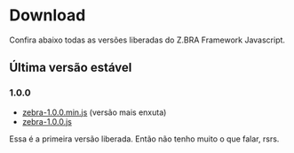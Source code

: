 # Download
Confira abaixo todas as versões liberadas do Z.BRA Framework Javascript.

## Última versão estável


### 1.0.0

* [zebra-1.0.0.min.js](https://raw.githubusercontent.com/zbraestudio/zbra.framework.javascript/1.0.0/dist/zbra-1.0.0.min.js) (versão mais enxuta)
* [zebra-1.0.0.js](https://raw.githubusercontent.com/zbraestudio/zbra.framework.javascript/1.0.0/dist/zbra-1.0.0.js)

Essa é a primeira versão liberada. Então não tenho muito o que falar, rsrs.

